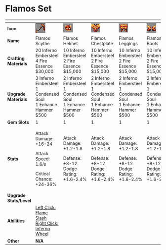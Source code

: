 # Flamos Set



<table data-header-hidden><thead><tr><th width="150"></th><th width="273"></th><th width="279"></th><th width="285"></th><th width="309"></th><th width="293"></th></tr></thead><tbody><tr><td><strong>Icon</strong></td><td><img src="../../../../.gitbook/assets/image (1) (1).png" alt="" data-size="original"></td><td><img src="../../../../.gitbook/assets/image (2) (1).png" alt="" data-size="original"></td><td><img src="../../../../.gitbook/assets/image (3) (1).png" alt="" data-size="original"></td><td><img src="../../../../.gitbook/assets/image (4) (1).png" alt="" data-size="original"></td><td><img src="../../../../.gitbook/assets/image (5) (1).png" alt="" data-size="original"></td></tr><tr><td><strong>Name</strong></td><td>Flamos Scythe</td><td>Flamos Helmet</td><td>Flamos Chestplate</td><td>Flamos Leggings</td><td>Flamos Boots</td></tr><tr><td><strong>Crafting Materials</strong></td><td>20 Inferno Embersteel<br>4 Fire Essence<br>$30,000</td><td>10 Inferno Embersteel<br>2 Fire Essence<br>$15,000</td><td>10 Inferno Embersteel<br>2 Fire Essence<br>$15,000</td><td>10 Inferno Embersteel<br>2 Fire Essence<br>$15,000</td><td>10 Inferno Embersteel<br>2 Fire Essence<br>$15,000</td></tr><tr><td><strong>Upgrade Materials</strong></td><td>3 Inferno Embersteel<br>1 Condensed Soul<br>1 Enhance Hammer<br>$500</td><td>2 Inferno Embersteel<br>1 Condensed Soul<br>1 Enhance Hammer<br>$500</td><td>2 Inferno Embersteel<br>1 Condensed Soul<br>1 Enhance Hammer<br>$500</td><td>2 Inferno Embersteel<br>1 Condensed Soul<br>1 Enhance Hammer<br>$500</td><td>2 Inferno Embersteel<br>1 Condensed Soul<br>1 Enhance Hammer<br>$500</td></tr><tr><td><strong>Gem Slots</strong></td><td>1</td><td>1</td><td>1</td><td>1</td><td>1</td></tr><tr><td><strong>Stats</strong></td><td><p>Attack Damage: +16-24</p><p>Attack Speed: 1.6/s</p><p>Critical Chance: +24-36%</p></td><td><p>Attack Damage: +1.2-1.8</p><p>Defense: +8-12<br>Dodge Rating: +1.6-2.4%</p></td><td><p>Attack Damage: +1.2-1.8</p><p>Defense: +8-12<br>Dodge Rating: +1.6-2.4%</p></td><td><p>Attack Damage: +1.2-1.8</p><p>Defense: +8-12<br>Dodge Rating: +1.6-2.4%</p></td><td><p>Attack Damage: +1.2-1.8</p><p>Defense: +8-12<br>Dodge Rating: +1.6-2.4%</p></td></tr><tr><td><strong>Upgrade Stats/Level</strong></td><td></td><td></td><td></td><td></td><td></td></tr><tr><td><strong>Abilities</strong></td><td><a href="../../abilities/hellish-flamos-abilities.md">Left Click: Flame Slash<br>Right Click: Inferno Wheel</a></td><td></td><td></td><td></td><td></td></tr><tr><td><strong>Other</strong></td><td><strong>N/A</strong></td><td></td><td></td><td></td><td></td></tr></tbody></table>

